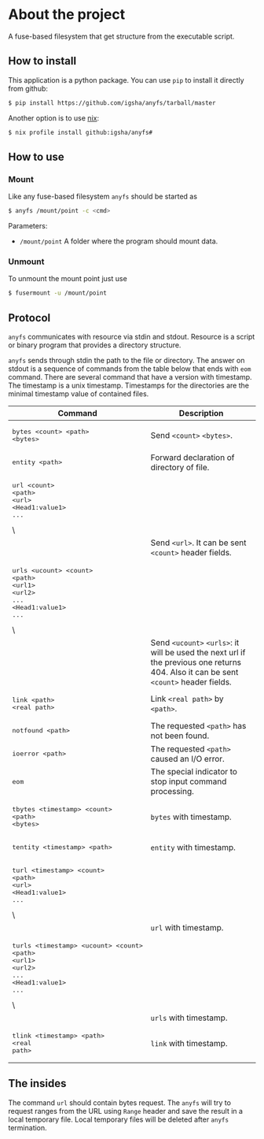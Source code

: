 # About the project

A fuse-based filesystem that get structure from the executable script.

## How to install

This application is a python package.
You can use `pip` to install it directly from github:
```sh
$ pip install https://github.com/igsha/anyfs/tarball/master
```

Another option is to use [nix](https://nixos.org/guides/install-nix.html):
```sh
$ nix profile install github:igsha/anyfs#
```

## How to use

### Mount

Like any fuse-based filesystem `anyfs` should be started as
```sh
$ anyfs /mount/point -c <cmd>
```

Parameters:
* `/mount/point` A folder where the program should mount data.

### Unmount

To unmount the mount point just use
```sh
$ fusermount -u /mount/point
```

## Protocol

`anyfs` communicates with resource via stdin and stdout.
Resource is a script or binary program that provides a directory structure.

`anyfs` sends through stdin the path to the file or directory.
The answer on stdout is a sequence of commands from the table below that ends with `eom` command.
There are several command that have a version with timestamp.
The timestamp is a unix timestamp.
Timestamps for the directories are the minimal timestamp value of contained files.

| Command | Description |
|---------|-------------|
| <pre>bytes &lt;count&gt; &lt;path&gt;<br/>&lt;bytes&gt;</pre> | Send `<count>` `<bytes>`. |
| <pre>entity &lt;path&gt;</pre> | Forward declaration of directory of file. |
| <pre>url &lt;count&gt; &lt;path&gt;<br/>&lt;url&gt;<br/>&lt;Head1:value1&gt;<br/>...</pre> \
    | Send `<url>`. It can be sent `<count>` header fields. |
| <pre>urls &lt;ucount&gt; &lt;count&gt; &lt;path&gt;<br/>&lt;url1&gt;<br/>&lt;url2&gt;<br/>...<br/>&lt;Head1:value1&gt;<br/>...</pre> \
    | Send `<ucount>` `<urls>`: it will be used the next url if the previous one returns 404. Also it can be sent `<count>` header fields. |
| <pre>link &lt;path&gt;<br/>&lt;real path&gt;</pre> | Link `<real path>` by `<path>`. |
| <pre>notfound &lt;path&gt;</pre> | The requested `<path>` has not been found. |
| <pre>ioerror &lt;path&gt;</pre> | The requested `<path>` caused an I/O error. |
| <pre>eom</pre> | The special indicator to stop input command processing. |
| <pre>tbytes &lt;timestamp&gt; &lt;count&gt; &lt;path&gt;<br/>&lt;bytes&gt;</pre> | `bytes` with timestamp. |
| <pre>tentity &lt;timestamp&gt; &lt;path&gt;</pre> | `entity` with timestamp. |
| <pre>turl &lt;timestamp&gt; &lt;count&gt; &lt;path&gt;<br/>&lt;url&gt;<br/>&lt;Head1:value1&gt;<br/>...</pre> \
    | `url` with timestamp. |
| <pre>turls &lt;timestamp&gt; &lt;ucount&gt; &lt;count&gt; &lt;path&gt;<br/>&lt;url1&gt;<br/>&lt;url2&gt;<br/>...<br/>&lt;Head1:value1&gt;<br/>...</pre> \
    | `urls` with timestamp. |
| <pre>tlink &lt;timestamp&gt; &lt;path&gt;<br/>&lt;real path&gt;</pre> | `link` with timestamp. |

## The insides

The command `url` should contain bytes request.
The `anyfs` will try to request ranges from the URL using `Range` header and save the result in a local temporary file.
Local temporary files will be deleted after `anyfs` termination.
